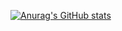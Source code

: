 [![Anurag's GitHub stats](https://github-readme-stats.vercel.app/api?username=leonlolleonlol&hide=contribs)](https://github.com/anuraghazra/github-readme-stats)
